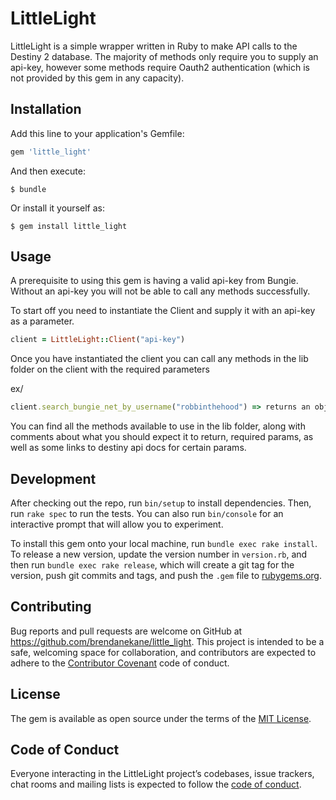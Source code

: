 # LittleLight

LittleLight is a simple wrapper written in Ruby to make API calls to the Destiny 2 database. The majority of methods only require you to supply an api-key, however some methods require Oauth2 authentication (which is not provided by this gem in any capacity).

## Installation

Add this line to your application's Gemfile:

```ruby
gem 'little_light'
```

And then execute:

    $ bundle

Or install it yourself as:

    $ gem install little_light

## Usage

A prerequisite to using this gem is having a valid api-key from Bungie. Without an api-key you will not be able to call any methods successfully.

To start off you need to instantiate the Client and supply it with an api-key as a parameter.
```ruby
client = LittleLight::Client("api-key")
```
Once you have instantiated the client you can call any methods in the lib folder on the client with the required parameters

ex/
```ruby
client.search_bungie_net_by_username("robbinthehood") => returns an object with of all usernames containing the string "robbinthehood"
```
You can find all the methods available to use in the lib folder, along with comments about what you should expect it to return, required params, as well as some links to destiny api docs for certain params.

## Development

After checking out the repo, run `bin/setup` to install dependencies. Then, run `rake spec` to run the tests. You can also run `bin/console` for an interactive prompt that will allow you to experiment.

To install this gem onto your local machine, run `bundle exec rake install`. To release a new version, update the version number in `version.rb`, and then run `bundle exec rake release`, which will create a git tag for the version, push git commits and tags, and push the `.gem` file to [rubygems.org](https://rubygems.org).

## Contributing

Bug reports and pull requests are welcome on GitHub at https://github.com/brendanekane/little_light. This project is intended to be a safe, welcoming space for collaboration, and contributors are expected to adhere to the [Contributor Covenant](http://contributor-covenant.org) code of conduct.

## License

The gem is available as open source under the terms of the [MIT License](https://opensource.org/licenses/MIT).

## Code of Conduct

Everyone interacting in the LittleLight project’s codebases, issue trackers, chat rooms and mailing lists is expected to follow the [code of conduct](https://github.com/[USERNAME]/little_light/blob/master/CODE_OF_CONDUCT.md).
